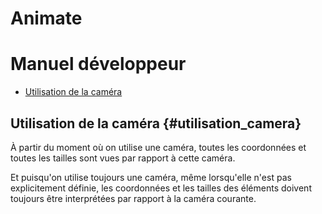 # Animate
# Manuel développeur

* [Utilisation de la caméra](#utilisation_camera)

## Utilisation de la caméra {#utilisation_camera}

À partir du moment où on utilise une caméra, toutes les coordonnées et toutes les tailles sont vues par rapport à cette caméra.

Et puisqu'on utilise toujours une caméra, même lorsqu'elle n'est pas explicitement définie, les coordonnées et les tailles des éléments doivent toujours être interprétées par rapport à la caméra courante.
